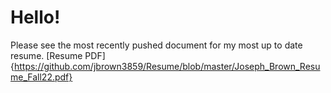 # Hello!
Please see the most recently pushed document for my most up to date resume.
[Resume PDF]{https://github.com/jbrown3859/Resume/blob/master/Joseph_Brown_Resume_Fall22.pdf}
